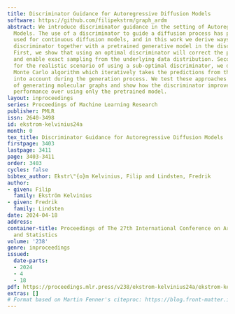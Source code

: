 ```yaml
---
title: Discriminator Guidance for Autoregressive Diffusion Models
software: https://github.com/filipekstrm/graph_ardm
abstract: We introduce discriminator guidance in the setting of Autoregressive Diffusion
  Models. The use of a discriminator to guide a diffusion process has previously been
  used for continuous diffusion models, and in this work we derive ways of using a
  discriminator together with a pretrained generative model in the discrete case.
  First, we show that using an optimal discriminator will correct the pretrained model
  and enable exact sampling from the underlying data distribution. Second, to account
  for the realistic scenario of using a sub-optimal discriminator, we derive a sequential
  Monte Carlo algorithm which iteratively takes the predictions from the discriminator
  into account during the generation process. We test these approaches on the task
  of generating molecular graphs and show how the discriminator improves the generative
  performance over using only the pretrained model.
layout: inproceedings
series: Proceedings of Machine Learning Research
publisher: PMLR
issn: 2640-3498
id: ekstrom-kelvinius24a
month: 0
tex_title: Discriminator Guidance for Autoregressive Diffusion Models
firstpage: 3403
lastpage: 3411
page: 3403-3411
order: 3403
cycles: false
bibtex_author: Ekstr\"{o}m Kelvinius, Filip and Lindsten, Fredrik
author:
- given: Filip
  family: Ekström Kelvinius
- given: Fredrik
  family: Lindsten
date: 2024-04-18
address:
container-title: Proceedings of The 27th International Conference on Artificial Intelligence
  and Statistics
volume: '238'
genre: inproceedings
issued:
  date-parts:
  - 2024
  - 4
  - 18
pdf: https://proceedings.mlr.press/v238/ekstrom-kelvinius24a/ekstrom-kelvinius24a.pdf
extras: []
# Format based on Martin Fenner's citeproc: https://blog.front-matter.io/posts/citeproc-yaml-for-bibliographies/
---
```


